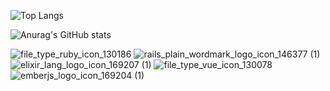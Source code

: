 ![Top Langs](https://github-readme-stats.vercel.app/api/top-langs/?username=shayanholakouee&layout=compact&theme=ocean_dark)

![Anurag's GitHub stats](https://github-readme-stats.vercel.app/api?username=shayanholakouee&show_icons=true&theme=ocean_dark)


![file_type_ruby_icon_130186](https://user-images.githubusercontent.com/55746476/143846955-9aa72000-d978-4069-8b09-3fd082689e58.png)
![rails_plain_wordmark_logo_icon_146377 (1)](https://user-images.githubusercontent.com/55746476/143848236-832cff46-acc1-4434-9932-abfda94db1d0.png)
![elixir_lang_logo_icon_169207 (1)](https://user-images.githubusercontent.com/55746476/143846330-738507ef-ecb0-4135-aa89-632c3dc787e7.png)
![file_type_vue_icon_130078](https://user-images.githubusercontent.com/55746476/143847153-c67eeff3-3f93-4037-89bf-45a84927a3b5.png)
![emberjs_logo_icon_169204 (1)](https://user-images.githubusercontent.com/55746476/143847799-44dd7062-111d-4511-87e0-0920646954f3.png)

<!--
**shayanholakouee/shayanholakouee** is a ✨ _special_ ✨ repository because its `README.md` (this file) appears on your GitHub profile.

Here are some ideas to get you started:

- 🔭 I’m currently working on ...
- 🌱 I’m currently learning ...
- 👯 I’m looking to collaborate on ...
- 🤔 I’m looking for help with ...
- 💬 Ask me about ...
- 📫 How to reach me: ...
- 😄 Pronouns: ...
- ⚡ Fun fact: ...
-->
